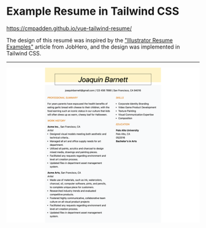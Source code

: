 # Example Resume in Tailwind CSS

<https://cmpadden.github.io/vue-tailwind-resume/>

The design of this resumé was inspired by the
["Illustrator Resume Examples"](https://www.jobhero.com/resume/examples/arts/illustrator)
article from JobHero, and the design was implemented in Tailwind CSS. 

---

![Screenshot of Example Resume](https://github.com/cmpadden/vue-tailwind-resume/blob/master/example-resume-screenshot.png?raw=true)

